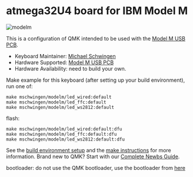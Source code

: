 # atmega32U4 board for IBM Model M

![modelm](https://raw.githubusercontent.com/mschwingen/hardware/master/modelm-usb/images/PCB.jpg)

This is a configuration of QMK intended to be used with the [Model M USB PCB](https://github.com/mschwingen/hardware/tree/master/modelm-usb).

* Keyboard Maintainer: [Michael Schwingen](https://github.com/mschwingen/)
* Hardware Supported: [Model M USB PCB](https://github.com/mschwingen/hardware/tree/master/modelm-usb)
* Hardware Availability: need to build your own.

Make example for this keyboard (after setting up your build environment), run one of:

    make mschwingen/modelm/led_wired:default
    make mschwingen/modelm/led_ffc:default
    make mschwingen/modelm/led_ws2812:default

flash:

    make mschwingen/modelm/led_wired:default:dfu
    make mschwingen/modelm/led_ffc:default:dfu
    make mschwingen/modelm/led_ws2812:default:dfu

See the [build environment setup](https://docs.qmk.fm/#/getting_started_build_tools) and the [make instructions](https://docs.qmk.fm/#/getting_started_make_guide) for more information. Brand new to QMK? Start with our [Complete Newbs Guide](https://docs.qmk.fm/#/newbs).

bootloader:
	do not use the QMK bootloader, use the bootloader from [here](https://github.com/mschwingen/modelm-lufa-bootloader)
